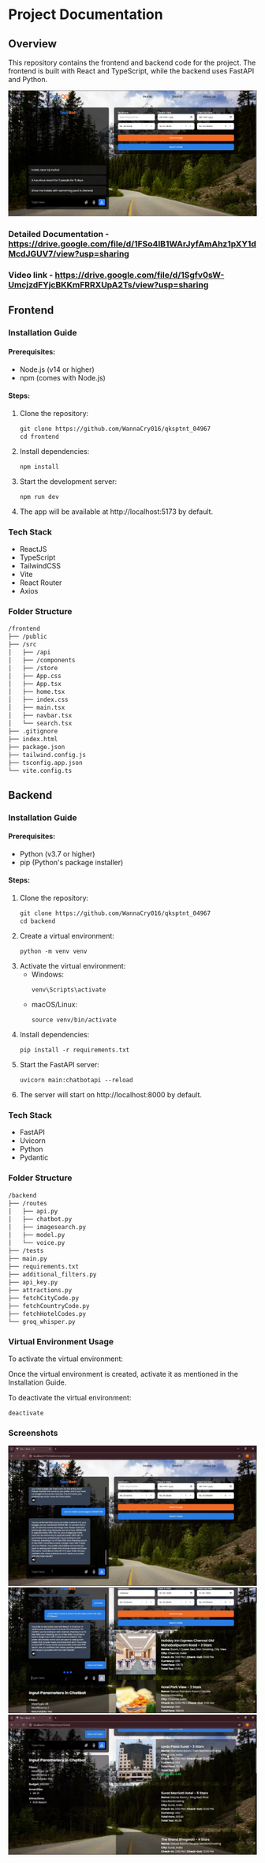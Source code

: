 # Project Documentation

## Overview

This repository contains the frontend and backend code for the project. The frontend is built with React and TypeScript, while the backend uses FastAPI and Python.

![Project](./frontend/public/1.png)

### Detailed Documentation - https://drive.google.com/file/d/1FSo4lB1WArJyfAmAhz1pXY1dMcdJGUV7/view?usp=sharing
### Video link - https://drive.google.com/file/d/1Sgfv0sW-UmcjzdFYjcBKKmFRRXUpA2Ts/view?usp=sharing

## Frontend

### Installation Guide

#### Prerequisites:
- Node.js (v14 or higher)
- npm (comes with Node.js)

#### Steps:
1. Clone the repository:
   ```
   git clone https://github.com/WannaCry016/qksptnt_04967
   cd frontend
   ```
2. Install dependencies:
   ```
   npm install
   ```
3. Start the development server:
   ```
   npm run dev
   ```
4. The app will be available at http://localhost:5173 by default.

### Tech Stack
- ReactJS
- TypeScript
- TailwindCSS
- Vite
- React Router
- Axios

### Folder Structure
```
/frontend
├── /public
├── /src
│   ├── /api
│   ├── /components
│   ├── /store
│   ├── App.css
│   ├── App.tsx
│   ├── home.tsx
│   ├── index.css
│   ├── main.tsx
│   ├── navbar.tsx
│   └── search.tsx
├── .gitignore
├── index.html
├── package.json
├── tailwind.config.js
├── tsconfig.app.json
└── vite.config.ts
```

## Backend

### Installation Guide

#### Prerequisites:
- Python (v3.7 or higher)
- pip (Python's package installer)

#### Steps:
1. Clone the repository:
   ```
   git clone https://github.com/WannaCry016/qksptnt_04967
   cd backend
   ```
2. Create a virtual environment:
   ```
   python -m venv venv
   ```
3. Activate the virtual environment:
   - Windows: 
      ```
     venv\Scripts\activate
      ```
   - macOS/Linux: 
        ```
        source venv/bin/activate
        ```
4. Install dependencies:
   ```
   pip install -r requirements.txt
   ```
5. Start the FastAPI server:
   ```
   uvicorn main:chatbotapi --reload
   ```
6. The server will start on http://localhost:8000 by default.

### Tech Stack
- FastAPI
- Uvicorn
- Python
- Pydantic

### Folder Structure
```
/backend
├── /routes
│   ├── api.py
│   ├── chatbot.py
│   ├── imagesearch.py
│   ├── model.py
│   └── voice.py
├── /tests
├── main.py
├── requirements.txt
├── additional_filters.py
├── api_key.py
├── attractions.py
├── fetchCityCode.py
├── fetchCountryCode.py
├── fetchHotelCodes.py
└── groq_whisper.py
```

### Virtual Environment Usage

To activate the virtual environment:

Once the virtual environment is created, activate it as mentioned in 
the Installation Guide. 


To deactivate the virtual environment:
```
deactivate
```

### Screenshots
![Chatbot](./frontend/public/2.png)
![Results](./frontend/public/3.png)
![Image Search](./frontend/public/4.png)
